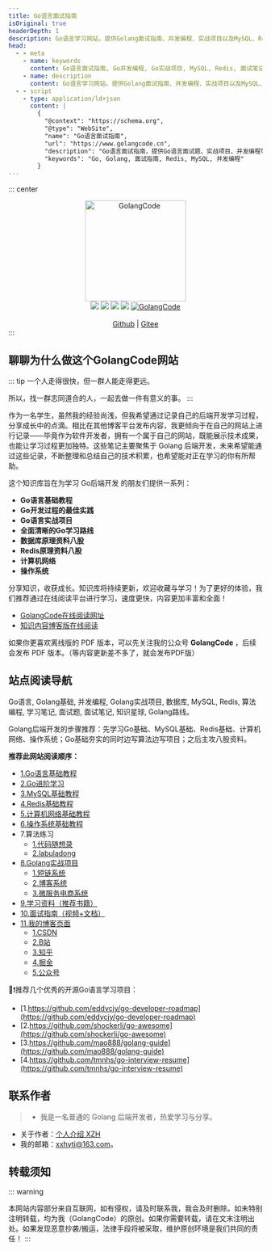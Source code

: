 ```yaml
---
title: Go语言面试指南
isOriginal: true
headerDepth: 1
description: Go语言学习网站，提供Golang面试指南、并发编程、实战项目以及MySQL、Redis相关技术
head:
  - - meta
    - name: keywords
      content: Go语言面试指南, Go并发编程, Go实战项目, MySQL, Redis, 面试笔记, 知识星球, Go语言学习路线
    - name: description
      content: Go语言学习网站，提供Golang面试指南、并发编程、实战项目以及MySQL、Redis相关技术
  - - script
    - type: application/ld+json
      content: |
        {
          "@context": "https://schema.org",
          "@type": "WebSite",
          "name": "Go语言面试指南",
          "url": "https://www.golangcode.cn",
          "description": "Go语言面试指南，提供Go语言面试题、实战项目、并发编程等技术分享。",
          "keywords": "Go, Golang, 面试指南, Redis, MySQL, 并发编程"
        }
---
```


::: center
<div align="center">
  <a href="https://golangcode.cn">
    <img src="https://cdn.golangcode.cn/images/202501172033936.png" width="200px" alt="GolangCode">
  </a><br>
  <a href="https://golangcode.cn/blog.html" target="_blank"><img src="https://img.shields.io/badge/博客-在线阅读-green.svg?style=for-the-badge"></a>
  <a href="https://blog.csdn.net/m0_73337964?spm=1000.2115.3001.5343" target="_blank"><img src="https://img.shields.io/badge/CSDN后端开发博客-万里code-brightgreen.svg?style=for-the-badge"></a>
  <a href="https://golangcode.cn/mianshi-guide/" target="_blank"><img src="https://img.shields.io/badge/面试指南-立即学习-critical?style=for-the-badge"></a>
    <a href="https://golangcode.cn/study-resource/" target="_blank"><img src="https://img.shields.io/badge/学习资料-快速下载-critical?style=for-the-badge"></a>
  <a href="https://github.com/xzhHas/GolangCode" target="_blank"><img alt="GolangCode" src="https://img.shields.io/github/stars/xzhHas/GolangCode?style=for-the-badge"></a><br><br>
<a href="https://github.com/xzhHas">Github</a> |
<a href="https://gitee.com/xiwanli">Gitee</a>
</div>
:::

## 聊聊为什么做这个GolangCode网站

::: tip
一个人走得很快，但一群人能走得更远。

所以，找一群志同道合的人，一起去做一件有意义的事。
:::


作为一名学生，虽然我的经验尚浅，但我希望通过记录自己的后端开发学习过程，分享成长中的点滴。相比在其他博客平台发布内容，我更倾向于在自己的网站上进行记录——毕竟作为软件开发者，拥有一个属于自己的网站，既能展示技术成果，也能让学习过程更加独特。这些笔记主要聚焦于 Golang 后端开发，未来希望能通过这些记录，不断整理和总结自己的技术积累，也希望能对正在学习的你有所帮助。


这个知识库旨在为学习 Go后端开发 的朋友们提供一系列：
- **Go语言基础教程**
- **Go开发过程的最佳实践**
- **Go语言实战项目**
- **全面清晰的Go学习路线**
- **数据库原理资料八股**
- **Redis原理资料八股**
- **计算机网络**
- **操作系统**

分享知识，收获成长。知识库将持续更新，欢迎收藏与学习！为了更好的体验，我们推荐通过在线阅读平台进行学习，速度更快，内容更加丰富和全面！



- [GolangCode在线阅读网址](https://golangcode.cn/)
- [知识内容博客版在线阅读](https://golangcode.cn/blog.html)

如果你更喜欢离线版的 PDF 版本，可以先关注我的公众号 **GolangCode** ，后续会发布 PDF 版本。（等内容更新差不多了，就会发布PDF版） 


## 站点阅读导航

Go语言, Golang基础, 并发编程, Golang实战项目, 数据库, MySQL, Redis, 算法编程, 学习笔记, 面试题, 面试笔记, 知识星球, Golang路线。

Golang后端开发的步骤推荐：先学习Go基础、MySQL基础、Redis基础、计算机网络、操作系统；Go基础夯实的同时边写算法边写项目；之后主攻八股资料。

**推荐此网站阅读顺序：**

- [1.Go语言基础教程](/golang-basic/go.md)
- [2.Go进阶学习](/golang-bingfa/)
- [3.MySQL基础教程](/mysql/)
- [4.Redis基础教程](/redis/)
- [5.计算机网络基础教程](/network/)
- [6.操作系统基础教程](/os/)
- 7.算法练习
  - [1.代码随想录](https://programmercarl.com/)
  - [2.labuladong](https://labuladong.online/algo/home/) 
- [8.Golang实战项目](/goproject/)
  - [1.短链系统](https://github.com/xzhHas/ShortChain)
  - [2.博客系统](https://github.com/xzhHas/ginblog-wanli)
  - [3.微服务电商系统](https://github.com/xzhHas/yg)
- [9.学习资料（推荐书籍）](/study-resource/)
- [10.面试指南（视频+文档）](/mianshi-guide/)
- [11.我的博客页面](/blog.md)
  - [1.CSDN](https://blog.csdn.net/m0_73337964?spm=1000.2115.3001.5343)
  - [2.B站](https://space.bilibili.com/1829444123?spm_id_from=333.1007.0.0)
  - [3.知乎](https://www.zhihu.com/people/80-58-74-7)
  - [4.掘金](https://juejin.cn/user/3670599898497324)
  - [5.公众号](about-the-author/vxgongzhonghao.md)


💯❗推荐几个优秀的开源Go语言学习项目：
- [1.https://github.com/eddycjy/go-developer-roadmap](https://github.com/eddycjy/go-developer-roadmap)
- [2.https://github.com/shockerli/go-awesome](https://github.com/shockerli/go-awesome)
- [3.https://github.com/mao888/golang-guide](https://github.com/mao888/golang-guide)
- [4.https://github.com/tmnhs/go-interview-resume](https://github.com/tmnhs/go-interview-resume)


## 联系作者

> - 我是一名普通的 Golang 后端开发者，热爱学习与分享。


- 关于作者：[个人介绍 XZH](about-the-author/readme.md)
- 我的邮箱：[xxhyti@163.com](mailto:xxhyti@163.com)。



## 转载须知

::: warning

本网站内容部分来自互联网，如有侵权，请及时联系我，我会及时删除。如未特别注明转载，均为我（GolangCode）的原创。如果你需要转载，请在文末注明出处。如果发现恶意抄袭/搬运，法律手段将被采取，维护原创环境是我们共同的责任！
:::

